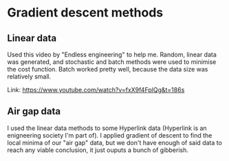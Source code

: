 # Gradient descent methods 

## Linear data

Used this video by "Endless engineering" to help me.
Random, linear data was generated, and stochastic and batch methods were used to minimise the cost function. Batch worked pretty well, because the data size was relatively small. 

Link: https://www.youtube.com/watch?v=fxX9f4FplQg&t=186s

## Air gap data

I used the linear data methods to some Hyperlink data (Hyperlink is an enigneering society I'm part of). I applied gradient of descent to find the local minima of our "air gap" data, but we don't have enough of said data to reach any viable conclusion, it just ouputs a bunch of gibberish. 
